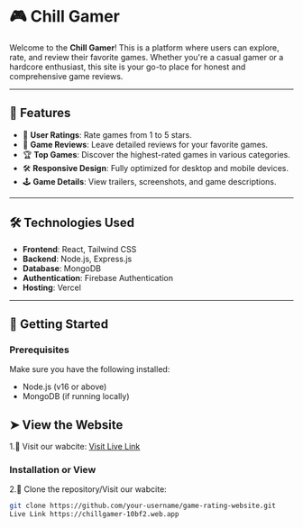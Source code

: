 # 🎮 Chill Gamer

Welcome to the **Chill Gamer**! This is a platform where users can explore, rate, and review their favorite games. Whether you're a casual gamer or a hardcore enthusiast, this site is your go-to place for honest and comprehensive game reviews.

---

## 🚀 Features

- 🌟 **User Ratings**: Rate games from 1 to 5 stars.
- 📝 **Game Reviews**: Leave detailed reviews for your favorite games.
- 🏆 **Top Games**: Discover the highest-rated games in various categories.
- 🛠 **Responsive Design**: Fully optimized for desktop and mobile devices.
- 🕹 **Game Details**: View trailers, screenshots, and game descriptions.

---

## 🛠 Technologies Used

- **Frontend**: React, Tailwind CSS
- **Backend**: Node.js, Express.js
- **Database**: MongoDB
- **Authentication**: Firebase Authentication
- **Hosting**: Vercel

---

## 📖 Getting Started

### Prerequisites

Make sure you have the following installed:
- Node.js (v16 or above)
- MongoDB (if running locally)




## ➤ View the Website
1.🔭  Visit our wabcite:
[Visit Live Link](https://chillgamer-10bf2.web.app)

### Installation or View

2.🔧  Clone the repository/Visit our wabcite:
   ```bash
   git clone https://github.com/your-username/game-rating-website.git
   Live Link https://chillgamer-10bf2.web.app
